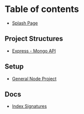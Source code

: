 # Table of contents

* [Splash Page](README.md)

## Project Structures

* [Express - Mongo API](project-structures/express-mongo-api.md)

## Setup

* [General Node Project](setup/node-project-setup.md)

## Docs

* [Index Signatures](docs/index-signatures.md)

